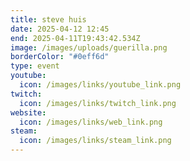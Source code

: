 ```yaml
---
title: steve huis
date: 2025-04-12 12:45
end: 2025-04-11T19:43:42.534Z
image: /images/uploads/guerilla.png
borderColor: "#0eff6d"
type: event
youtube:
  icon: /images/links/youtube_link.png
twitch:
  icon: /images/links/twitch_link.png
website:
  icon: /images/links/web_link.png
steam:
  icon: /images/links/steam_link.png
---
```

